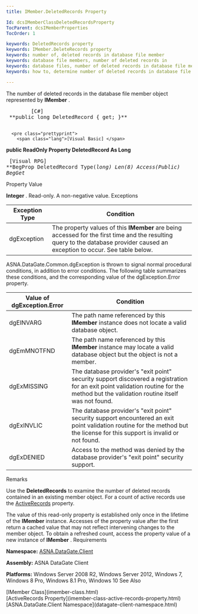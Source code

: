 ```yaml
---
title: IMember.DeletedRecords Property

Id: dcsIMemberClassDeletedRecordsProperty
TocParent: dcsIMemberProperties
TocOrder: 1

keywords: DeletedRecords property
keywords: IMember.DeleteRecords property
keywords: number of, deleted records in database file member
keywords: database file members, number of deleted records in
keywords: database files, number of deleted records in database file member
keywords: how to, determine number of deleted records in database file member

---
```


The number of deleted records in the database file member object represented by **IMember** . 
<pre class="prettyprint">
        <span class="lang">[C#]</span>
 **public long DeletedRecord { get; }** 
      </pre>
      <pre class="prettyprint">
        <span class="lang">[Visual Basic] </span>
 **public ReadOnly Property DeletedRecord As Long** 
      </pre>
      <pre class="prettyprint">
        <span class="lang">[Visual RPG]</span>
 **BegProp DeletedRecord Type(*long) Len(8) Access(*Public)
   BegGet** 
      </pre>

Property Value

**Integer** . Read-only. A non-negative value.
Exceptions



| Exception Type | Condition |
| ---- | ---- |
| dgException | The property values of this **IMember** are being accessed for the first time and the resulting query to the database provider caused an exception to occur. See table below. |



ASNA.DataGate.Common.dgException is thrown to signal normal procedural conditions, in addition to error conditions. The following table summarizes these conditions, and the corresponding value of the <span>dgException.Error</span> property.
<br />



| Value of dgException.Error | Condition |
| ---- | ---- |
| dgEINVARG | The path name referenced by this **IMember** instance does not locate a valid database object. |
| dgEmMNOTFND | The path name referenced by this **IMember** instance may locate a valid database object but the object is not a member. |
| dgExMISSING | The database provider's "exit point" security support discovered a registration for an exit point validation routine for the method but the validation routine itself was not found. |
| dgExINVLIC | The database provider's "exit point" security support encountered an exit point validation routine for the method but the license for this support is invalid or not found. |
| dgExDENIED | Access to the method was denied by the database provider's "exit point" security support. |



Remarks

Use the **DeletedRecords** to examine the number of deleted records contained in an existing member object. For a count of active records use the [ActiveRecords](imember-class-active-records-property.html) property. 

The value of this read-only property is established only once in the lifetime of the **IMember** instance. Accesses of the property value after the first return a cached value that may not reflect intervening changes to the member object. To obtain a refreshed count, access the property value of a new instance of **IMember** . 
Requirements

**Namespace:** [ASNA.DataGate.Client](datagate-client-namespace.html) 

**Assembly:** ASNA DataGate Client

**Platforms:** Windows Server 2008 R2, Windows Server 2012, Windows 7, Windows 8 Pro, Windows 8.1 Pro, Windows 10
See Also

<dl />
      [IMember Class](imember-class.html)
      <br />
      [ActiveRecords Property](imember-class-active-records-property.html)
      <br />
      [ASNA.DataGate.Client Namespace](datagate-client-namespace.html)

